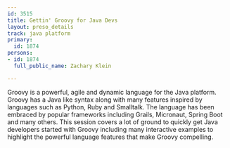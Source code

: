 ```yaml
---
id: 3515
title: Gettin' Groovy for Java Devs
layout: preso_details
track: java platform
primary:
  id: 1874
persons:
- id: 1874
  full_public_name: Zachary Klein

---
```

Groovy is a powerful, agile and dynamic language for the Java platform. Groovy has a Java like syntax along with many features inspired by languages such as Python, Ruby and Smalltalk. The language has been embraced by popular frameworks including Grails, Micronaut, Spring Boot and many others.  This session covers a lot of ground to quickly get Java developers started with Groovy including many interactive examples to highlight the powerful language features that make Groovy compelling. 